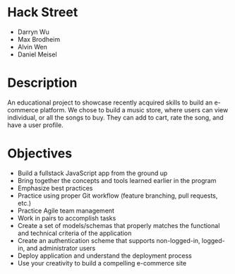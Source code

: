 # Hack Street

- Darryn Wu
- Max Brodheim
- Alvin Wen
- Daniel Meisel

# Description

An educational project to showcase recently acquired skills to build an e-commerce platform.  We chose to build a music store, where users can view individual, or all the songs to buy.  They can add to cart, rate the song, and have a user profile.

# Objectives

- Build a fullstack JavaScript app from the ground up
- Bring together the concepts and tools learned earlier in the program
- Emphasize best practices
- Practice using proper Git workflow (feature branching, pull requests, etc.)
- Practice Agile team management
- Work in pairs to accomplish tasks
- Create a set of models/schemas that properly matches the functional and technical criteria of the application
- Create an authentication scheme that supports non-logged-in, logged-in, and administrator users
- Deploy application and understand the deployment process
- Use your creativity to build a compelling e-commerce site
